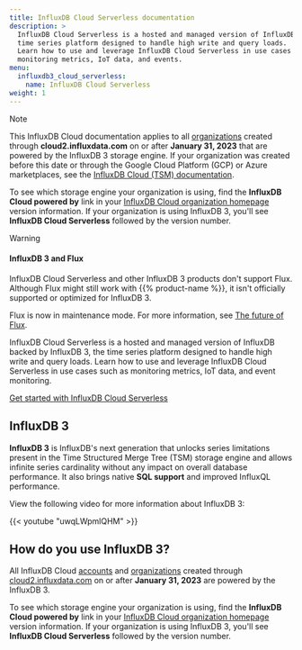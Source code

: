 ```yaml
---
title: InfluxDB Cloud Serverless documentation
description: >
  InfluxDB Cloud Serverless is a hosted and managed version of InfluxDB 3, the
  time series platform designed to handle high write and query loads.
  Learn how to use and leverage InfluxDB Cloud Serverless in use cases such as
  monitoring metrics, IoT data, and events.
menu:
  influxdb3_cloud_serverless:
    name: InfluxDB Cloud Serverless
weight: 1
---
```


> [!Note]
> This InfluxDB Cloud documentation applies to all [organizations](/influxdb3/cloud-serverless/admin/organizations/) created through
> **cloud2.influxdata.com** on or after **January 31, 2023** that are powered by
> the InfluxDB 3 storage engine. If your organization was created before this
> date or through the Google Cloud Platform (GCP) or Azure marketplaces, see the
> [InfluxDB Cloud (TSM) documentation](/influxdb/cloud/).
> 
> To see which storage engine your organization is using,
> find the **InfluxDB Cloud powered by** link in your
> [InfluxDB Cloud organization homepage](https://cloud2.influxdata.com) version information.
> If your organization is using InfluxDB 3, you'll see
> **InfluxDB Cloud Serverless** followed by the version number.

> [!Warning]
> #### InfluxDB 3 and Flux
> 
> InfluxDB Cloud Serverless and other InfluxDB 3 products don't support Flux.
> Although Flux might still work with {{% product-name %}}, it isn't
> officially supported or optimized for InfluxDB 3.
>
> Flux is now in maintenance mode. For more information, see
> [The future of Flux](/flux/v0/future-of-flux).


InfluxDB Cloud Serverless is a hosted and managed version of InfluxDB backed
by InfluxDB 3, the time series platform designed to handle high write and query loads.
Learn how to use and leverage InfluxDB Cloud Serverless in use cases such as monitoring
metrics, IoT data, and event monitoring.

<a class="btn" href="/influxdb3/cloud-serverless/get-started/">Get started with InfluxDB Cloud Serverless</a>

## InfluxDB 3

**InfluxDB 3** is InfluxDB's next generation that unlocks series
limitations present in the Time Structured Merge Tree (TSM) storage engine and
allows infinite series cardinality without any impact on overall database performance.
It also brings native **SQL support** and improved InfluxQL performance.

View the following video for more information about InfluxDB 3:

{{< youtube "uwqLWpmlQHM" >}}

## How do you use InfluxDB 3?

All InfluxDB Cloud [accounts](/influxdb3/cloud-serverless/admin/accounts/) and [organizations](/influxdb3/cloud-serverless/admin/organizations/) created through
[cloud2.influxdata.com](https://cloud2.influxdata.com) on or after **January 31, 2023**
are powered by the InfluxDB 3.

To see which storage engine your organization is using,
find the **InfluxDB Cloud powered by** link in your
[InfluxDB Cloud organization homepage](https://cloud2.influxdata.com) version information.
If your organization is using InfluxDB 3, you'll see
**InfluxDB Cloud Serverless** followed by the version number.
